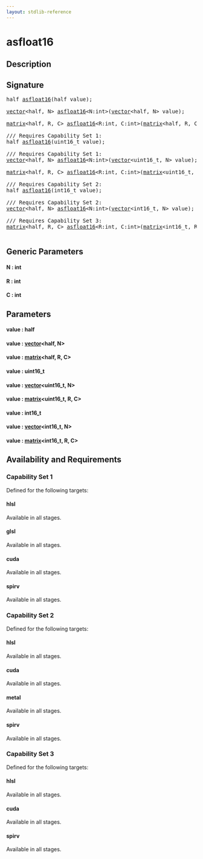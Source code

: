 ```yaml
---
layout: stdlib-reference
---
```


# asfloat16

## Description





## Signature 

<pre>
<span class="code_keyword">half</span> <a href="/stdlib-reference/global-decls/asfloat16">asfloat16</a>(<span class="code_keyword">half</span> <span class='code_param'>value</span>);

<a href="/stdlib-reference/types/vector/index" class="code_type">vector</a>&lt;<span class="code_keyword">half</span>, N&gt; <a href="/stdlib-reference/global-decls/asfloat16">asfloat16</a>&lt;N:<span class="code_keyword">int</span>&gt;(<a href="/stdlib-reference/types/vector/index" class="code_type">vector</a>&lt;<span class="code_keyword">half</span>, N&gt; <span class='code_param'>value</span>);

<a href="/stdlib-reference/types/matrix/index" class="code_type">matrix</a>&lt;<span class="code_keyword">half</span>, R, C&gt; <a href="/stdlib-reference/global-decls/asfloat16">asfloat16</a>&lt;R:<span class="code_keyword">int</span>, C:<span class="code_keyword">int</span>&gt;(<a href="/stdlib-reference/types/matrix/index" class="code_type">matrix</a>&lt;<span class="code_keyword">half</span>, R, C&gt; <span class='code_param'>value</span>);

/// Requires Capability Set 1:
<span class="code_keyword">half</span> <a href="/stdlib-reference/global-decls/asfloat16">asfloat16</a>(uint16_t <span class='code_param'>value</span>);

/// Requires Capability Set 1:
<a href="/stdlib-reference/types/vector/index" class="code_type">vector</a>&lt;<span class="code_keyword">half</span>, N&gt; <a href="/stdlib-reference/global-decls/asfloat16">asfloat16</a>&lt;N:<span class="code_keyword">int</span>&gt;(<a href="/stdlib-reference/types/vector/index" class="code_type">vector</a>&lt;uint16_t, N&gt; <span class='code_param'>value</span>);

<a href="/stdlib-reference/types/matrix/index" class="code_type">matrix</a>&lt;<span class="code_keyword">half</span>, R, C&gt; <a href="/stdlib-reference/global-decls/asfloat16">asfloat16</a>&lt;R:<span class="code_keyword">int</span>, C:<span class="code_keyword">int</span>&gt;(<a href="/stdlib-reference/types/matrix/index" class="code_type">matrix</a>&lt;uint16_t, R, C&gt; <span class='code_param'>value</span>);

/// Requires Capability Set 2:
<span class="code_keyword">half</span> <a href="/stdlib-reference/global-decls/asfloat16">asfloat16</a>(int16_t <span class='code_param'>value</span>);

/// Requires Capability Set 2:
<a href="/stdlib-reference/types/vector/index" class="code_type">vector</a>&lt;<span class="code_keyword">half</span>, N&gt; <a href="/stdlib-reference/global-decls/asfloat16">asfloat16</a>&lt;N:<span class="code_keyword">int</span>&gt;(<a href="/stdlib-reference/types/vector/index" class="code_type">vector</a>&lt;int16_t, N&gt; <span class='code_param'>value</span>);

/// Requires Capability Set 3:
<a href="/stdlib-reference/types/matrix/index" class="code_type">matrix</a>&lt;<span class="code_keyword">half</span>, R, C&gt; <a href="/stdlib-reference/global-decls/asfloat16">asfloat16</a>&lt;R:<span class="code_keyword">int</span>, C:<span class="code_keyword">int</span>&gt;(<a href="/stdlib-reference/types/matrix/index" class="code_type">matrix</a>&lt;int16_t, R, C&gt; <span class='code_param'>value</span>);

</pre>

## Generic Parameters

#### N  : int
#### R  : int
#### C  : int

## Parameters

#### value  : half
#### value  : [vector](/stdlib-reference/types/vector/index)\<half, N\>
#### value  : [matrix](/stdlib-reference/types/matrix/index)\<half, R, C\>
#### value  : uint16\_t
#### value  : [vector](/stdlib-reference/types/vector/index)\<uint16\_t, N\>
#### value  : [matrix](/stdlib-reference/types/matrix/index)\<uint16\_t, R, C\>
#### value  : int16\_t
#### value  : [vector](/stdlib-reference/types/vector/index)\<int16\_t, N\>
#### value  : [matrix](/stdlib-reference/types/matrix/index)\<int16\_t, R, C\>

## Availability and Requirements

### Capability Set 1

Defined for the following targets:

#### hlsl
Available in all stages.

#### glsl
Available in all stages.

#### cuda
Available in all stages.

#### spirv
Available in all stages.


### Capability Set 2

Defined for the following targets:

#### hlsl
Available in all stages.

#### cuda
Available in all stages.

#### metal
Available in all stages.

#### spirv
Available in all stages.


### Capability Set 3

Defined for the following targets:

#### hlsl
Available in all stages.

#### cuda
Available in all stages.

#### spirv
Available in all stages.



